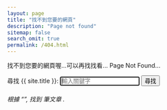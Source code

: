 ```yaml
---
layout: page
title: "找不到您要的網頁"
description: "Page not found"
sitemap: false
search_omit: true
permalink: /404.html
---  
```


找不到您要的網頁喔...可以再找找看...
Page Not Found...

<!-- Search form -->
<form method="get" action="{{ site.url }}/search/" data-search-form class="simple-search">
  <label for="q">尋找 {{ site.title }}:</label>
  <input type="search" name="q" id="q" placeholder="輸入關鍵字" data-search-input id="goog-wm-qt" autofocus />
  <input type="submit" value="尋找" id="goog-wm-sb" />
</form>

<!-- Search results placeholder -->
<h6 data-search-found>
  根據 &ldquo;<span data-search-found-term></span>&rdquo;, 找到  <span data-search-found-count></span> 筆文章 .
</h6>
<ul class="post-list" data-search-results></ul>

<!-- Search result template -->
<script type="text/x-template" id="search-result">
  <li><article>
    <a href="##Url##">##Title## <span class="excerpt">##Excerpt##</span></a>
  </article></li>
</script>
